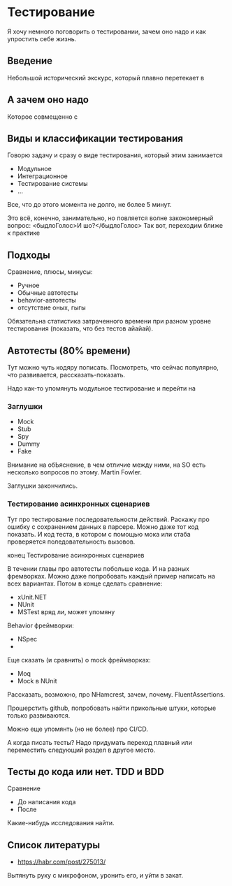 # Тестирование

Я хочу немного поговорить о тестировании, зачем оно надо и как упростить себе жизнь.

## Введение

Небольшой исторический экскурс, который плавно перетекает в

## А зачем оно надо

Которое совмещенно с 

## Виды и классификации тестирования

Говорю задачу и сразу о виде тестирования, который этим занимается

  * Модульное
  * Интеграционное
  * Тестирование системы
  * ...
  
Все, что до этого момента не долго, не более 5 минут.

Это всё, конечно, занимательно, но повляется волне закономерный вопрос: <быдлоГолос>И шо?</быдлоГолос> Так вот, переходим ближе к практике

## Подходы

Сравнение, плюсы, минусы:
  * Ручное
  * Обычные автотесты
  * behavior-автотесты
  * отсутствие оных, гыгы
  
Обязательна статистика затраченного времени при разном уровне тестирования (показать, что без тестов айайай).

## Автотесты (80% времени)

Тут можно чуть кодяру пописать. Посмотреть, что сейчас популярно, что развивается, рассказать-показать.

Надо как-то упомянуть модульное тестирование и перейти на

### Заглушки

  * Mock
  * Stub
  * Spy
  * Dummy
  * Fake

Внимание на обЬяснение, в чем отличие между ними, на SO есть несколько вопросов по этому. Martin Fowler.

Заглушки закончились.

### Тестирование асинхронных сценариев

Тут про тестирование последовательности действий. Раскажу про ошибку с сохранением данных в парсере. Можно даже тот код показать. И код теста, в котором с помощью мока или стаба проверяется поледовательность вызовов.

конец Тестирование асинхронных сценариев

В течении главы про автотесты побольше кода. И на разных фремворках. Можно даже попробовать каждый пример написать на всех вариантах. Потом в конце сделать сравнение:
  * xUnit.NET
  * NUnit
  * MSTest вряд ли, может упомяну

Behavior фреймворки:
  * NSpec
  * 
  
Еще сказать (и сравнить) о mock фреймворках:
  * Moq
  * Mock в NUnit

Рассказать, возможно, про NHamcrest, зачем, почему. FluentAssertions.

Прошерстить github, попробовать найти прикольные штуки, которые только развиваются.

Можно еще упомянть (но не более) про CI/CD.

А когда писать тесты? Надо придумать переход плавный или переместить следующий раздел в другое место.

## Тесты до кода или нет. TDD и BDD

Сравнение 
  * До написания кода
  * После
  
Какие-нибудь исследования найти.
  
## Список литературы

  * https://habr.com/post/275013/

Вытянуть руку с микрофоном, уронить его, и уйти в закат.